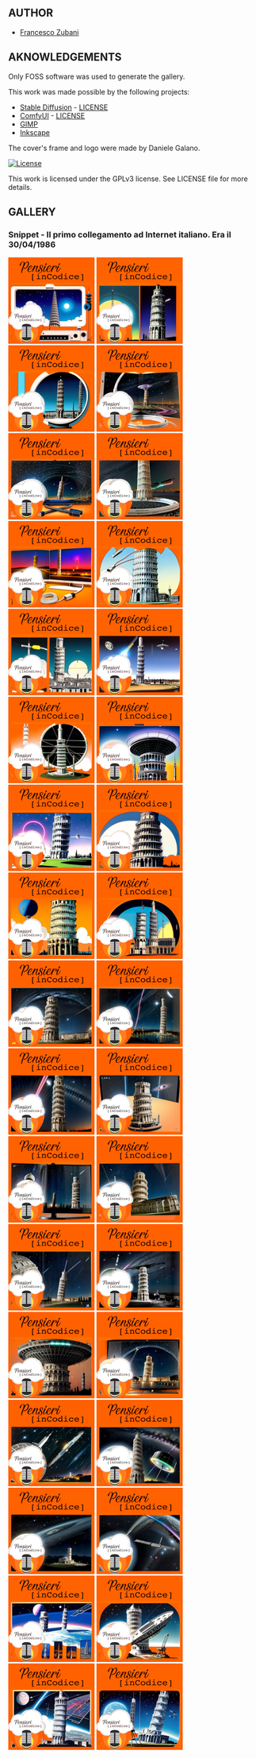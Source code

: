 ## AUTHOR

- [Francesco Zubani](https://www.linkedin.com/in/francesco-zubani-5957081a6/)

## AKNOWLEDGEMENTS

Only FOSS software was used to generate the gallery.

This work was made possible by the following projects:

- [Stable Diffusion](https://github.com/CompVis/stable-diffusion) - [LICENSE](https://github.com/CompVis/stable-diffusion/blob/main/LICENSE)
- [ComfyUI](https://github.com/comfyanonymous/ComfyUI) - [LICENSE](https://github.com/comfyanonymous/ComfyUI/blob/master/LICENSE)
- [GIMP](https://www.gimp.org/)
- [Inkscape](https://inkscape.org/)

The cover's frame and logo were made by Daniele Galano.

[![License](https://img.shields.io/badge/License-GPL%20v3-blue.svg)](http://www.gnu.org/licenses/gpl-3.0)

This work is licensed under the GPLv3 license.
See LICENSE file for more details.

## GALLERY

### Snippet - Il primo collegamento ad Internet italiano. Era il 30/04/1986

<div class="gallery">
  <a href="../covers/106/PIC106_01.png"><img class="thumbnail" src="../../covers/106/thumbs/PIC106_01.png" alt="PIC106_01"></a>
  <a href="../covers/106/PIC106_02.png"><img class="thumbnail" src="../../covers/106/thumbs/PIC106_02.png" alt="PIC106_02"></a>
  <a href="../covers/106/PIC106_03.png"><img class="thumbnail" src="../../covers/106/thumbs/PIC106_03.png" alt="PIC106_03"></a>
  <a href="../covers/106/PIC106_04.png"><img class="thumbnail" src="../../covers/106/thumbs/PIC106_04.png" alt="PIC106_04"></a>
  <a href="../covers/106/PIC106_05.png"><img class="thumbnail" src="../../covers/106/thumbs/PIC106_05.png" alt="PIC106_05"></a>
  <a href="../covers/106/PIC106_06.png"><img class="thumbnail" src="../../covers/106/thumbs/PIC106_06.png" alt="PIC106_06"></a>
  <a href="../covers/106/PIC106_07.png"><img class="thumbnail" src="../../covers/106/thumbs/PIC106_07.png" alt="PIC106_07"></a>
  <a href="../covers/106/PIC106_08.png"><img class="thumbnail" src="../../covers/106/thumbs/PIC106_08.png" alt="PIC106_08"></a>
  <a href="../covers/106/PIC106_09.png"><img class="thumbnail" src="../../covers/106/thumbs/PIC106_09.png" alt="PIC106_09"></a>
  <a href="../covers/106/PIC106_10.png"><img class="thumbnail" src="../../covers/106/thumbs/PIC106_10.png" alt="PIC106_10"></a>
  <a href="../covers/106/PIC106_11.png"><img class="thumbnail" src="../../covers/106/thumbs/PIC106_11.png" alt="PIC106_11"></a>
  <a href="../covers/106/PIC106_12.png"><img class="thumbnail" src="../../covers/106/thumbs/PIC106_12.png" alt="PIC106_12"></a>
  <a href="../covers/106/PIC106_13.png"><img class="thumbnail" src="../../covers/106/thumbs/PIC106_13.png" alt="PIC106_13"></a>
  <a href="../covers/106/PIC106_14.png"><img class="thumbnail" src="../../covers/106/thumbs/PIC106_14.png" alt="PIC106_14"></a>
  <a href="../covers/106/PIC106_15.png"><img class="thumbnail" src="../../covers/106/thumbs/PIC106_15.png" alt="PIC106_15"></a>
  <a href="../covers/106/PIC106_16.png"><img class="thumbnail" src="../../covers/106/thumbs/PIC106_16.png" alt="PIC106_16"></a>
  <a href="../covers/106/PIC106_17.png"><img class="thumbnail" src="../../covers/106/thumbs/PIC106_17.png" alt="PIC106_17"></a>
  <a href="../covers/106/PIC106_18.png"><img class="thumbnail" src="../../covers/106/thumbs/PIC106_18.png" alt="PIC106_18"></a>
  <a href="../covers/106/PIC106_19.png"><img class="thumbnail" src="../../covers/106/thumbs/PIC106_19.png" alt="PIC106_19"></a>
  <a href="../covers/106/PIC106_20.png"><img class="thumbnail" src="../../covers/106/thumbs/PIC106_20.png" alt="PIC106_20"></a>
  <a href="../covers/106/PIC106_21.png"><img class="thumbnail" src="../../covers/106/thumbs/PIC106_21.png" alt="PIC106_21"></a>
  <a href="../covers/106/PIC106_22.png"><img class="thumbnail" src="../../covers/106/thumbs/PIC106_22.png" alt="PIC106_22"></a>
  <a href="../covers/106/PIC106_23.png"><img class="thumbnail" src="../../covers/106/thumbs/PIC106_23.png" alt="PIC106_23"></a>
  <a href="../covers/106/PIC106_24.png"><img class="thumbnail" src="../../covers/106/thumbs/PIC106_24.png" alt="PIC106_24"></a>
  <a href="../covers/106/PIC106_25.png"><img class="thumbnail" src="../../covers/106/thumbs/PIC106_25.png" alt="PIC106_25"></a>
  <a href="../covers/106/PIC106_26.png"><img class="thumbnail" src="../../covers/106/thumbs/PIC106_26.png" alt="PIC106_26"></a>
  <a href="../covers/106/PIC106_27.png"><img class="thumbnail" src="../../covers/106/thumbs/PIC106_27.png" alt="PIC106_27"></a>
  <a href="../covers/106/PIC106_28.png"><img class="thumbnail" src="../../covers/106/thumbs/PIC106_28.png" alt="PIC106_28"></a>
  <a href="../covers/106/PIC106_29.png"><img class="thumbnail" src="../../covers/106/thumbs/PIC106_29.png" alt="PIC106_29"></a>
  <a href="../covers/106/PIC106_30.png"><img class="thumbnail" src="../../covers/106/thumbs/PIC106_30.png" alt="PIC106_30"></a>
  <a href="../covers/106/PIC106_31.png"><img class="thumbnail" src="../../covers/106/thumbs/PIC106_31.png" alt="PIC106_31"></a>
  <a href="../covers/106/PIC106_32.png"><img class="thumbnail" src="../../covers/106/thumbs/PIC106_32.png" alt="PIC106_32"></a>
  <a href="../covers/106/PIC106_33.png"><img class="thumbnail" src="../../covers/106/thumbs/PIC106_33.png" alt="PIC106_33"></a>
  <a href="../covers/106/PIC106_34.png"><img class="thumbnail" src="../../covers/106/thumbs/PIC106_34.png" alt="PIC106_34"></a>
</div>
</body>
</html>
